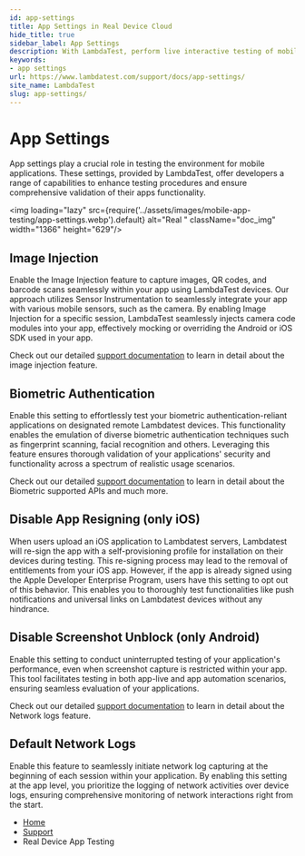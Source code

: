 ```yaml
---
id: app-settings
title: App Settings in Real Device Cloud
hide_title: true
sidebar_label: App Settings
description: With LambdaTest, perform live interactive testing of mobile applications on Android emulators and iOS simulators and ensure your apps work seamlessly across multiple versions of Android emulators and iOS simulators.
keywords:
- app settings 
url: https://www.lambdatest.com/support/docs/app-settings/
site_name: LambdaTest
slug: app-settings/
---
```


<script type="application/ld+json"
      dangerouslySetInnerHTML={{ __html: JSON.stringify({
       "@context": "https://schema.org",
        "@type": "BreadcrumbList",
        "itemListElement": [{
          "@type": "ListItem",
          "position": 1,
          "name": "LambdaTest",
          "item": "https://www.lambdatest.com"
        },{
          "@type": "ListItem",
          "position": 2,
          "name": "Support",
          "item": "https://www.lambdatest.com/support/docs/"
        },{
          "@type": "ListItem",
          "position": 3,
          "name": "Native Mobile App Testing",
          "item": "https://www.lambdatest.com/support/docs/app-settings/"
        }]
      })
    }}
></script>

# App Settings

App settings play a crucial role in testing the environment for mobile applications. These settings, provided by LambdaTest, offer developers a range of capabilities to enhance testing procedures and ensure comprehensive validation of their apps functionality.

<img loading="lazy" src={require('../assets/images/mobile-app-testing/app-settings.webp').default} alt="Real "  className="doc_img" width="1366" height="629"/>

## Image Injection

Enable the Image Injection feature to capture images, QR codes, and barcode scans seamlessly within your app using LambdaTest devices. Our approach utilizes Sensor Instrumentation to seamlessly integrate your app with various mobile sensors, such as the camera. By enabling Image Injection for a specific session, LambdaTest seamlessly injects camera code modules into your app, effectively mocking or overriding the Android or iOS SDK used in your app.

Check out our detailed [support documentation](https://www.lambdatest.com/support/docs/camera-image-injection/) to learn in detail about the image injection feature.

## Biometric Authentication

Enable this setting to effortlessly test your biometric authentication-reliant applications on designated remote Lambdatest devices. This functionality enables the emulation of diverse biometric authentication techniques such as fingerprint scanning, facial recognition and others. Leveraging this feature ensures thorough validation of your applications' security and functionality across a spectrum of realistic usage scenarios.

Check out our detailed [support documentation](https://www.lambdatest.com/support/docs/biometric-authentication/) to learn in detail about the Biometric supported APIs and much more.

## Disable App Resigning (only iOS)

When users upload an iOS application to Lambdatest servers, Lambdatest will re-sign the app with a self-provisioning profile for installation on their devices during testing. This re-signing process may lead to the removal of entitlements from your iOS app. However, if the app is already signed using the Apple Developer Enterprise Program, users have this setting to opt out of this behavior. This enables you to thoroughly test functionalities like push notifications and universal links on Lambdatest devices without any hindrance.

## Disable Screenshot Unblock (only Android)

Enable this setting to conduct uninterrupted testing of your application's performance, even when screenshot capture is restricted within your app. This tool facilitates testing in both app-live and app automation scenarios, ensuring seamless evaluation of your applications.

Check out our detailed [support documentation](https://www.lambdatest.com/support/docs/disable-screenshot-block/) to learn in detail about the Network logs feature.

## Default Network Logs

Enable this feature to seamlessly initiate network log capturing at the beginning of each session within your application. By enabling this setting at the app level, you prioritize the logging of network activities over device logs, ensuring comprehensive monitoring of network interactions right from the start. 


<nav aria-label="breadcrumbs">
  <ul className="breadcrumbs">
    <li className="breadcrumbs__item">
      <a className="breadcrumbs__link" href="https://www.lambdatest.com">
        Home
      </a>
    </li>
    <li className="breadcrumbs__item">
      <a className="breadcrumbs__link" target="_self" href="https://www.lambdatest.com/support/docs/">
        Support
      </a>
    </li>
    <li className="breadcrumbs__item breadcrumbs__item--active">
      <span className="breadcrumbs__link">
        Real Device App Testing
      </span>
    </li>
  </ul>
</nav>
